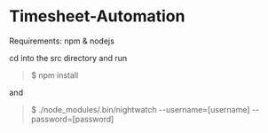 # Timesheet-Automation

Requirements: npm & nodejs

cd into the src directory and run

> $ npm install

and

> $ ./node_modules/.bin/nightwatch --username=[username] --password=[password]
